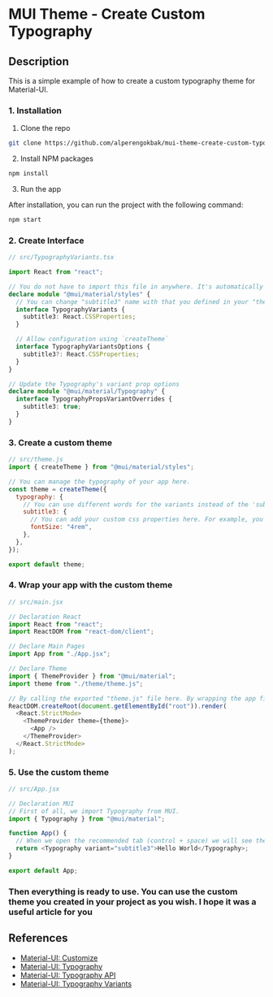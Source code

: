 # MUI Theme - Create Custom Typography

## Description

This is a simple example of how to create a custom typography theme for Material-UI.

### 1. Installation

1. Clone the repo

```bash
git clone https://github.com/alperengokbak/mui-theme-create-custom-typography.git
```

2. Install NPM packages

```bash
npm install
```

3. Run the app

After installation, you can run the project with the following command:

```bash
npm start
```

### 2. Create Interface

```ts
// src/TypographyVariants.tsx

import React from "react";

// You do not have to import this file in anywhere. It's automatically imported byself.
declare module "@mui/material/styles" {
  // You can change "subtitle3" name with that you defined in your "theme.js" named of variant's name.
  interface TypographyVariants {
    subtitle3: React.CSSProperties;
  }

  // Allow configuration using `createTheme`
  interface TypographyVariantsOptions {
    subtitle3?: React.CSSProperties;
  }
}

// Update the Typography's variant prop options
declare module "@mui/material/Typography" {
  interface TypographyPropsVariantOverrides {
    subtitle3: true;
  }
}
```

### 3. Create a custom theme

```js
// src/theme.js
import { createTheme } from "@mui/material/styles";

// You can manage the typography of your app here.
const theme = createTheme({
  typography: {
    // You can use different words for the variants instead of the 'subtitle3'.
    subtitle3: {
      // You can add your custom css properties here. For example, you can add "fontFamily", "fontWeight", "fontSize" etc.
      fontSize: "4rem",
    },
  },
});

export default theme;
```

### 4. Wrap your app with the custom theme

```js
// src/main.jsx

// Declaration React
import React from "react";
import ReactDOM from "react-dom/client";

// Declare Main Pages
import App from "./App.jsx";

// Declare Theme
import { ThemeProvider } from "@mui/material";
import theme from "./theme/theme.js";

// By calling the exported "theme.js" file here. By wrapping the app file, we make it available.
ReactDOM.createRoot(document.getElementById("root")).render(
  <React.StrictMode>
    <ThemeProvider theme={theme}>
      <App />
    </ThemeProvider>
  </React.StrictMode>
);
```

### 5. Use the custom theme

```js
// src/App.jsx

// Declaration MUI
// First of all, we import Typography from MUI.
import { Typography } from "@mui/material";

function App() {
  // When we open the recommended tab (control + space) we will see the type of variant we defined before in the recommended section.
  return <Typography variant="subtitle3">Hello World</Typography>;
}

export default App;
```

### Then everything is ready to use. You can use the custom theme you created in your project as you wish. I hope it was a useful article for you

## References

- [Material-UI: Customize](https://material-ui.com/customization/theming/)
- [Material-UI: Typography](https://material-ui.com/customization/typography/)
- [Material-UI: Typography API](https://material-ui.com/api/typography/)
- [Material-UI: Typography Variants](https://material-ui.com/customization/typography/#typography-variants)
